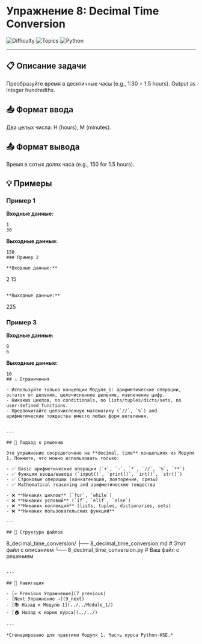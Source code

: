 # Упражнение 8: Decimal Time Conversion

![Difficulty](https://img.shields.io/badge/Difficulty-Module%201-green)
![Topics](https://img.shields.io/badge/Topics-decimal%2C%20time-blue)
![Python](https://img.shields.io/badge/Python-Module%201%20Concepts-yellow)

---

## 📋 Описание задачи

Преобразуйте время в десятичные часы (e.g., 1:30 = 1.5 hours). Output as integer hundredths.
## 📥 Формат ввода

Два целых числа: H (hours), M (minutes).
## 📤 Формат вывода

Время в сотых долях часа (e.g., 150 for 1.5 hours).
## 💡 Примеры

### Пример 1

**Входные данные:**
```
1
30
```

**Выходные данные:**
```
150
### Пример 2

**Входные данные:**
```
2
15
```

**Выходные данные:**
```
225
### Пример 3

**Входные данные:**
```
0
6
```

**Выходные данные:**
```
10
## ⚠️ Ограничения

- Используйте только концепции Модуля_1: арифметические операции, остаток от деления, целочисленное деление, извлечение цифр.
- Никаких циклов, no conditionals, no lists/tuples/dicts/sets, no user-defined functions.
- Предпочитайте целочисленную математику (`//`, `%`) and арифметические тождества вместо любых форм ветвления.


---

## 🎯 Подход к решению

Это упражнение сосредоточено на **decimal, time** концепциях из Модуля 1. Помните, что можно использовать только:

- ✅ Basic арифметические операции (`+`, `-`, `*`, `//`, `%`, `**`)
- ✅ Функции ввода/вывода (`input()`, `print()`, `int()`, `str()`)
- ✅ Строковые операции (конкатенация, повторение, срезы)
- ✅ Mathematical reasoning and арифметические тождества

- ❌ **Никаких циклов** (`for`, `while`)
- ❌ **Никаких условий** (`if`, `elif`, `else`)
- ❌ **Никаких коллекций** (lists, tuples, dictionaries, sets)
- ❌ **Никаких пользовательских функций**

---

## 📁 Структура файлов
```
8_decimal_time_conversion/
├── 8_decimal_time_conversion.md     # Этот файл с описанием
└── 8_decimal_time_conversion.py     # Ваш файл с решением
```

---

## 🔗 Навигация

- [← Previous Упражнение](7_previous) 
- [Next Упражнение →](9_next)
- [📚 Назад к Модулю 1](../../Module_1/)
- [🏠 Назад к корню курса](../../)

---

*Сгенерировано для практики Модуля 1. Часть курса Python-HSE.*
